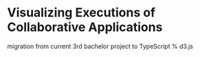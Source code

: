 # Visualizing Executions of Collaborative Applications

migration from current 3rd bachelor project to TypeScript % d3.js
